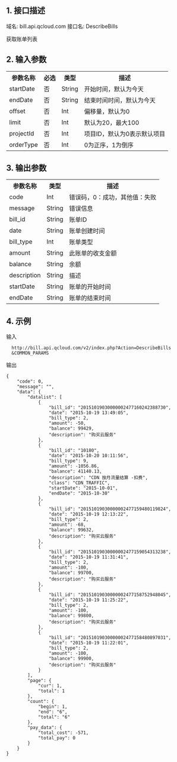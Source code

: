 ## 1. 接口描述
 
域名: bill.api.qcloud.com
接口名: DescribeBills

获取账单列表

 

## 2. 输入参数
 

<table class="t"><tbody><tr>
<th><b>参数名称</b></th>
<th><b>必选</b></th>
<th><b>类型</b></th>
<th><b>描述</b></th>
<tr>
<td> startDate <td> 否 <td> String <td> 开始时间，默认为今天
<tr>
<td> endDate <td> 否 <td> String <td>  结束时间时间，默认为今天
<tr>
<td> offset <td> 否 <td> Int <td> 偏移量，默认为0
<tr>
<td> limit <td> 否 <td> Int <td>  默认为20，最大100
<tr>
<td> projectId <td> 否 <td> Int <td> 项目ID，默认为0表示默认项目
<tr>
<td> orderType <td> 否 <td> Int <td> 0为正序，1为倒序
</tbody></table>

 

## 3. 输出参数
 

<table class="t"><tbody><tr>
<th><b>参数名称</b></th>
<th><b>类型</b></th>
<th><b>描述</b></th>
<tr>
<td> code <td> Int <td> 错误码，0：成功，其他值：失败
<tr>
<td> message <td> String <td> 错误信息
<tr>
<td> bill_id<td> String <td> 账单ID
<tr>
<td> date <td> String <td> 账单创建时间
<tr>
<td> bill_type <td> Int<td> 账单类型
<tr>
<td> amount <td> String <td> 此账单的收支金额
<tr>
<td> balance<td> String <td> 余额
<tr>
<td> description<td> String <td> 描述
<tr>
<td> startDate<td> String <td> 账单的开始时间
<tr>
<td> endDate<td> String <td> 账单的结束时间
</tbody></table>

 

## 4. 示例
 
输入
```
  http://bill.api.qcloud.com/v2/index.php?Action=DescribeBills
  &COMMON_PARAMS
```

输出
```
{
    "code": 0,
    "message": "",
    "data": {
        "datalist": [
            {
                "bill_id": "20151019030000002477160242388730",
                "date": "2015-10-19 13:49:05",
                "bill_type": 2,
                "amount": -50,
                "balance": 99429,
                "description": "购买云服务"
            },
            {
                "bill_id": "10180",
                "date": "2015-10-20 10:11:56",
                "bill_type": 9,
                "amount": -1056.86,
                "balance": 41140.13,
                "description": "CDN 按月流量结算 -扣费",
                "class": "CDN_TRAFFIC",
                "startDate": "2015-10-01",
                "endDate": "2015-10-30"
            },
            {
                "bill_id": "20151019030000002477159480119824",
                "date": "2015-10-19 12:13:22",
                "bill_type": 2,
                "amount": -68,
                "balance": 99632,
                "description": "购买云服务"
            },
            {
                "bill_id": "20151019030000002477159054313238",
                "date": "2015-10-19 11:31:41",
                "bill_type": 2,
                "amount": -100,
                "balance": 99700,
                "description": "购买云服务"
            },
            {
                "bill_id": "20151019030000002477158752948045",
                "date": "2015-10-19 11:25:22",
                "bill_type": 2,
                "amount": -100,
                "balance": 99800,
                "description": "购买云服务"
            },
            {
                "bill_id": "20151019030000002477158480897031",
                "date": "2015-10-19 11:22:01",
                "bill_type": 2,
                "amount": -100,
                "balance": 99900,
                "description": "购买云服务"
            }
        ],
        "page": {
            "cur": 1,
            "total": 1
        },
        "count": {
            "begin": 1,
            "end": "6",
            "total": "6"
        },
        "pay_data": {
            "total_cost": -571,
            "total_pay": 0
        }
    }
}
```

